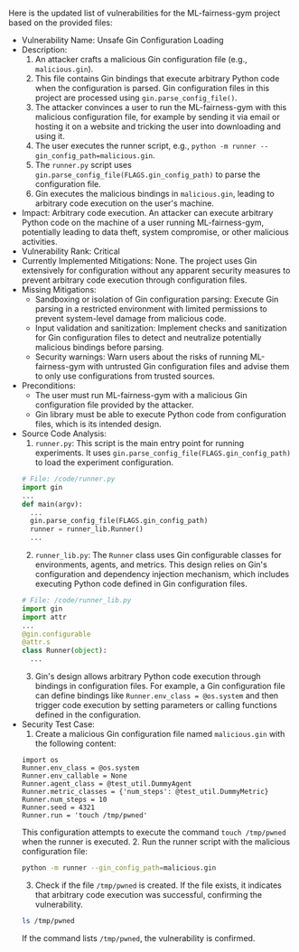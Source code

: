 Here is the updated list of vulnerabilities for the ML-fairness-gym project based on the provided files:

* Vulnerability Name: Unsafe Gin Configuration Loading
* Description:
    1. An attacker crafts a malicious Gin configuration file (e.g., `malicious.gin`).
    2. This file contains Gin bindings that execute arbitrary Python code when the configuration is parsed. Gin configuration files in this project are processed using `gin.parse_config_file()`.
    3. The attacker convinces a user to run the ML-fairness-gym with this malicious configuration file, for example by sending it via email or hosting it on a website and tricking the user into downloading and using it.
    4. The user executes the runner script, e.g., `python -m runner --gin_config_path=malicious.gin`.
    5. The `runner.py` script uses `gin.parse_config_file(FLAGS.gin_config_path)` to parse the configuration file.
    6. Gin executes the malicious bindings in `malicious.gin`, leading to arbitrary code execution on the user's machine.
* Impact: Arbitrary code execution. An attacker can execute arbitrary Python code on the machine of a user running ML-fairness-gym, potentially leading to data theft, system compromise, or other malicious activities.
* Vulnerability Rank: Critical
* Currently Implemented Mitigations: None. The project uses Gin extensively for configuration without any apparent security measures to prevent arbitrary code execution through configuration files.
* Missing Mitigations:
    - Sandboxing or isolation of Gin configuration parsing: Execute Gin parsing in a restricted environment with limited permissions to prevent system-level damage from malicious code.
    - Input validation and sanitization: Implement checks and sanitization for Gin configuration files to detect and neutralize potentially malicious bindings before parsing.
    - Security warnings: Warn users about the risks of running ML-fairness-gym with untrusted Gin configuration files and advise them to only use configurations from trusted sources.
* Preconditions:
    - The user must run ML-fairness-gym with a malicious Gin configuration file provided by the attacker.
    - Gin library must be able to execute Python code from configuration files, which is its intended design.
* Source Code Analysis:
    1. `runner.py`: This script is the main entry point for running experiments. It uses `gin.parse_config_file(FLAGS.gin_config_path)` to load the experiment configuration.
    ```python
    # File: /code/runner.py
    import gin
    ...
    def main(argv):
      ...
      gin.parse_config_file(FLAGS.gin_config_path)
      runner = runner_lib.Runner()
      ...
    ```
    2. `runner_lib.py`: The `Runner` class uses Gin configurable classes for environments, agents, and metrics. This design relies on Gin's configuration and dependency injection mechanism, which includes executing Python code defined in Gin configuration files.
    ```python
    # File: /code/runner_lib.py
    import gin
    import attr
    ...
    @gin.configurable
    @attr.s
    class Runner(object):
      ...
    ```
    3. Gin's design allows arbitrary Python code execution through bindings in configuration files. For example, a Gin configuration file can define bindings like `Runner.env_class = @os.system` and then trigger code execution by setting parameters or calling functions defined in the configuration.
* Security Test Case:
    1. Create a malicious Gin configuration file named `malicious.gin` with the following content:
    ```gin
    import os
    Runner.env_class = @os.system
    Runner.env_callable = None
    Runner.agent_class = @test_util.DummyAgent
    Runner.metric_classes = {'num_steps': @test_util.DummyMetric}
    Runner.num_steps = 10
    Runner.seed = 4321
    Runner.run = 'touch /tmp/pwned'
    ```
    This configuration attempts to execute the command `touch /tmp/pwned` when the runner is executed.
    2. Run the runner script with the malicious configuration file:
    ```bash
    python -m runner --gin_config_path=malicious.gin
    ```
    3. Check if the file `/tmp/pwned` is created. If the file exists, it indicates that arbitrary code execution was successful, confirming the vulnerability.
    ```bash
    ls /tmp/pwned
    ```
    If the command lists `/tmp/pwned`, the vulnerability is confirmed.
